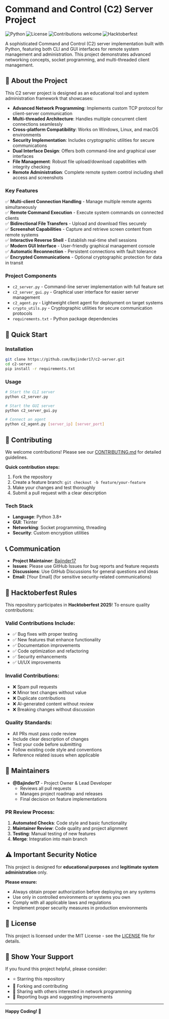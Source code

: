 # Command and Control (C2) Server Project

![Python](https://img.shields.io/badge/python-v3.8+-blue.svg)
![License](https://img.shields.io/badge/license-MIT-blue.svg)
![Contributions welcome](https://img.shields.io/badge/contributions-welcome-orange.svg)
![Hacktoberfest](https://img.shields.io/badge/hacktoberfest-2025-blueviolet.svg)

A sophisticated Command and Control (C2) server implementation built with Python, featuring both CLI and GUI interfaces for remote system management and administration. This project demonstrates advanced networking concepts, socket programming, and multi-threaded client management.

## 🎯 About the Project

This C2 server project is designed as an educational tool and system administration framework that showcases:

- **Advanced Network Programming**: Implements custom TCP protocol for client-server communication
- **Multi-threaded Architecture**: Handles multiple concurrent client connections seamlessly  
- **Cross-platform Compatibility**: Works on Windows, Linux, and macOS environments
- **Security Implementation**: Includes cryptographic utilities for secure communications
- **Dual Interface Design**: Offers both command-line and graphical user interfaces
- **File Management**: Robust file upload/download capabilities with integrity checking
- **Remote Administration**: Complete remote system control including shell access and screenshots

### Key Features

✅ **Multi-client Connection Handling** - Manage multiple remote agents simultaneously  
✅ **Remote Command Execution** - Execute system commands on connected clients  
✅ **Bidirectional File Transfers** - Upload and download files securely  
✅ **Screenshot Capabilities** - Capture and retrieve screen content from remote systems  
✅ **Interactive Reverse Shell** - Establish real-time shell sessions  
✅ **Modern GUI Interface** - User-friendly graphical management console  
✅ **Automatic Reconnection** - Persistent connections with fault tolerance  
✅ **Encrypted Communications** - Optional cryptographic protection for data in transit

### Project Components

- `c2_server.py` - Command-line server implementation with full feature set
- `c2_server_gui.py` - Graphical user interface for easier server management
- `c2_agent.py` - Lightweight client agent for deployment on target systems
- `crypto_utils.py` - Cryptographic utilities for secure communication protocols
- `requirements.txt` - Python package dependencies

## 🚀 Quick Start

### Installation
```bash
git clone https://github.com/Bajinder17/c2-server.git
cd c2-server
pip install -r requirements.txt
```

### Usage
```bash
# Start the CLI server
python c2_server.py

# Start the GUI server  
python c2_server_gui.py

# Connect an agent
python c2_agent.py [server_ip] [server_port]
```

## 🤝 Contributing

We welcome contributions! Please see our [CONTRIBUTING.md](CONTRIBUTING.md) for detailed guidelines.

**Quick contribution steps:**
1. Fork the repository
2. Create a feature branch: `git checkout -b feature/your-feature`
3. Make your changes and test thoroughly
4. Submit a pull request with a clear description

### Tech Stack
- **Language**: Python 3.8+
- **GUI**: Tkinter
- **Networking**: Socket programming, threading
- **Security**: Custom encryption utilities

## 📞 Communication

- **Project Maintainer**: [Bajinder17](https://github.com/Bajinder17)
- **Issues**: Please use GitHub Issues for bug reports and feature requests
- **Discussions**: Use GitHub Discussions for general questions and ideas
- **Email**: [Your Email] (for sensitive security-related communications)

## 🎃 Hacktoberfest Rules

This repository participates in **Hacktoberfest 2025**! To ensure quality contributions:

### Valid Contributions Include:
- ✅ Bug fixes with proper testing
- ✅ New features that enhance functionality
- ✅ Documentation improvements
- ✅ Code optimization and refactoring
- ✅ Security enhancements
- ✅ UI/UX improvements

### Invalid Contributions:
- ❌ Spam pull requests
- ❌ Minor text changes without value
- ❌ Duplicate contributions
- ❌ AI-generated content without review
- ❌ Breaking changes without discussion

### Quality Standards:
- All PRs must pass code review
- Include clear description of changes
- Test your code before submitting
- Follow existing code style and conventions
- Reference related issues when applicable

## 👥 Maintainers

- **@Bajinder17** - Project Owner & Lead Developer
  - Reviews all pull requests
  - Manages project roadmap and releases
  - Final decision on feature implementations

### PR Review Process:
1. **Automated Checks**: Code style and basic functionality
2. **Maintainer Review**: Code quality and project alignment  
3. **Testing**: Manual testing of new features
4. **Merge**: Integration into main branch

## ⚠️ Important Security Notice

This project is designed for **educational purposes** and **legitimate system administration** only. 

**Please ensure:**
- Always obtain proper authorization before deploying on any systems
- Use only in controlled environments or systems you own
- Comply with all applicable laws and regulations
- Implement proper security measures in production environments

## 📄 License

This project is licensed under the MIT License - see the [LICENSE](LICENSE) file for details.

## 🌟 Show Your Support

If you found this project helpful, please consider:
- ⭐ Starring this repository
- 🍴 Forking and contributing
- 📢 Sharing with others interested in network programming
- 🐛 Reporting bugs and suggesting improvements

---

**Happy Coding! 🚀**
